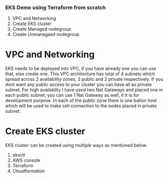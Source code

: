 ### EKS Demo using Terraform from scratch

1. VPC and Networking
2. Create EKS cluster
3. Create Managed nodegroup
4. Create Unmanagaed nodegroup

# VPC and Networking
 EKS needs to be deployed into VPC, if you have already one you can use that, else create one. This VPC architecture has total of 4 subnets which spread across 2 availability zones, 2 public and 2 private respectively. If you dont want any public access to your cluster you can have all as private subnet. For high availablity I have used two Nat Gateways and placed one in each public subnet, you can use 1 Nat Gateway as well, if it is for development purpose. In each of the public zone there is one bation host which will be used to make ssh connection to the nodes placed in private subnet.

# Create EKS cluster
 EKS cluster can be created using multiple ways as mentioned below.
1. eksctl
2. AWS console
3. Terraform 
4. Cloudformation